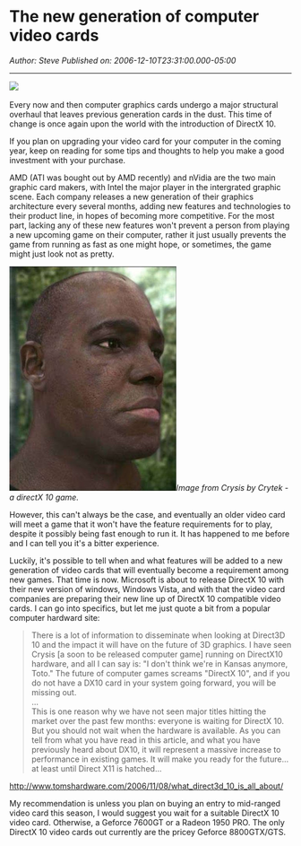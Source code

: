 # The new generation of computer video cards

*Author: Steve*
*Published on: 2006-12-10T23:31:00.000-05:00*

---

[![](http://www.theinquirer.net/images/articles/leadgs1.jpg)](http://www.theinquirer.net/images/articles/leadgs1.jpg)  
  
Every now and then computer graphics cards undergo a major structural overhaul that leaves previous generation cards in the dust. This time of change is once again upon the world with the introduction of DirectX 10.  
  
If you plan on upgrading your video card for your computer in the coming year, keep on reading for some tips and thoughts to help you make a good investment with your purchase.  
  
AMD (ATI was bought out by AMD recently) and nVidia are the two main graphic card makers, with Intel the major player in the intergrated graphic scene. Each company releases a new generation of their graphics architecture every several months, adding new features and technologies to their product line, in hopes of becoming more competitive. For the most part, lacking any of these new features won't prevent a person from playing a new upcoming game on their computer, rather it just usually prevents the game from running as fast as one might hope, or sometimes, the game might just look not as pretty.   
 

  
[![](crysis.jpg)](http://bp2.blogger.com/_kfv2ADnjgQg/RXzzDL6Qn5I/AAAAAAAAAAU/W0NyuJ7DuU8/s1600-h/crysis.jpg)*Image from Crysis by Crytek - a directX 10 game.*  
  
However, this can't always be the case, and eventually an older video card will meet a game that it won't have the feature requirements for to play, despite it possibly being fast enough to run it. It has happened to me before and I can tell you it's a bitter experience.  
  
Luckily, it's possible to tell when and what features will be added to a new generation of video cards that will eventually become a requirement among new games. That time is now. Microsoft is about to release DirectX 10 with their new version of windows, Windows Vista, and with that the video card companies are preparing their new line up of DirectX 10 compatible video cards. I can go into specifics, but let me just quote a bit from a popular computer hardward site:  


  
 

  
  

>   
> There is a lot of information to disseminate when looking at Direct3D 10 and the impact it will have on the future of 3D graphics. I have seen Crysis [a soon to be released computer game] running on DirectX10 hardware, and all I can say is: "I don't think we're in Kansas anymore, Toto." The future of computer games screams "DirectX 10", and if you do not have a DX10 card in your system going forward, you will be missing out.  
> ...  
> This is one reason why we have not seen major titles hitting the market over the past few months: everyone is waiting for DirectX 10. But you should not wait when the hardware is available. As you can tell from what you have read in this article, and what you have previously heard about DX10, it will represent a massive increase to performance in existing games. It will make you ready for the future... at least until Direct X11 is hatched...
> 
> 

  
<http://www.tomshardware.com/2006/11/08/what_direct3d_10_is_all_about/>  
  
My recommendation is unless you plan on buying an entry to mid-ranged video card this season, I would suggest you wait for a suitable DirectX 10 video card. Otherwise, a Geforce 7600GT or a Radeon 1950 PRO. The only DirectX 10 video cards out currently are the pricey Geforce 8800GTX/GTS.